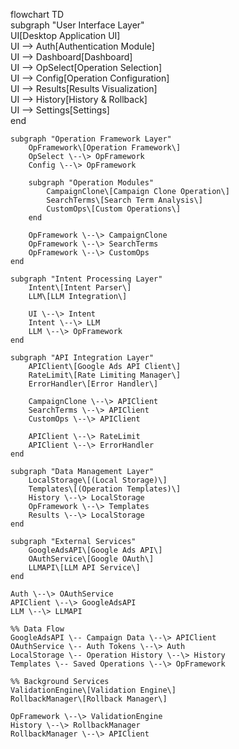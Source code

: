 flowchart TD  
    subgraph "User Interface Layer"  
        UI\[Desktop Application UI\]  
        UI \--\> Auth\[Authentication Module\]  
        UI \--\> Dashboard\[Dashboard\]  
        UI \--\> OpSelect\[Operation Selection\]  
        UI \--\> Config\[Operation Configuration\]  
        UI \--\> Results\[Results Visualization\]  
        UI \--\> History\[History & Rollback\]  
        UI \--\> Settings\[Settings\]  
    end

    subgraph "Operation Framework Layer"  
        OpFramework\[Operation Framework\]  
        OpSelect \--\> OpFramework  
        Config \--\> OpFramework

        subgraph "Operation Modules"  
            CampaignClone\[Campaign Clone Operation\]  
            SearchTerms\[Search Term Analysis\]  
            CustomOps\[Custom Operations\]  
        end

        OpFramework \--\> CampaignClone  
        OpFramework \--\> SearchTerms  
        OpFramework \--\> CustomOps  
    end

    subgraph "Intent Processing Layer"  
        Intent\[Intent Parser\]  
        LLM\[LLM Integration\]  
          
        UI \--\> Intent  
        Intent \--\> LLM  
        LLM \--\> OpFramework  
    end

    subgraph "API Integration Layer"  
        APIClient\[Google Ads API Client\]  
        RateLimit\[Rate Limiting Manager\]  
        ErrorHandler\[Error Handler\]  
          
        CampaignClone \--\> APIClient  
        SearchTerms \--\> APIClient  
        CustomOps \--\> APIClient  
          
        APIClient \--\> RateLimit  
        APIClient \--\> ErrorHandler  
    end

    subgraph "Data Management Layer"  
        LocalStorage\[(Local Storage)\]  
        Templates\[(Operation Templates)\]  
        History \--\> LocalStorage  
        OpFramework \--\> Templates  
        Results \--\> LocalStorage  
    end

    subgraph "External Services"  
        GoogleAdsAPI\[Google Ads API\]  
        OAuthService\[Google OAuth\]  
        LLMAPI\[LLM API Service\]  
    end

    Auth \--\> OAuthService  
    APIClient \--\> GoogleAdsAPI  
    LLM \--\> LLMAPI

    %% Data Flow  
    GoogleAdsAPI \-- Campaign Data \--\> APIClient  
    OAuthService \-- Auth Tokens \--\> Auth  
    LocalStorage \-- Operation History \--\> History  
    Templates \-- Saved Operations \--\> OpFramework

    %% Background Services  
    ValidationEngine\[Validation Engine\]  
    RollbackManager\[Rollback Manager\]  
      
    OpFramework \--\> ValidationEngine  
    History \--\> RollbackManager  
    RollbackManager \--\> APIClient